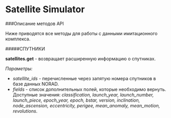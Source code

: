 # Satellite Simulator


###Описание методов API

Ниже приводятся все методы для работы с данными имитационного комплекса.

#####СПУТНИКИ


**satellites.get** - возвращает расширенную информацию о спутниках.

*Параметры:*
- *satellite_ids* - перечисленные через запятую номера спутников в базе данных NORAD.
- *fields* - список дополнительных полей, которые необходимо вернуть. Доступные значения: *classification, launch_year, launch_number, launch_piece, epoch_year, epoch, bstar, version, inclination, node_ascension, eccentricity, perigee, mean_anomaly, mean_motion, revolutions*.
